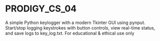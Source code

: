 # PRODIGY_CS_04
A simple Python keylogger with a modern Tkinter GUI using pynput. Start/stop logging keystrokes with button controls, view real-time status, and save logs to key_log.txt. For educational &amp; ethical use only
